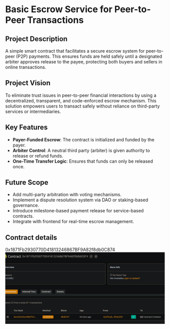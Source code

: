 #   Basic Escrow Service for Peer-to-Peer Transactions
##  Project Description
A simple smart contract that facilitates a secure escrow system for peer-to-peer (P2P) payments. This ensures funds are held safely until a designated arbiter approves release to the payee, protecting both buyers and sellers in online transactions.

## Project Vision
To eliminate trust issues in peer-to-peer financial interactions by using a decentralized, transparent, and code-enforced escrow mechanism. This solution empowers users to transact safely without reliance on third-party services or intermediaries.

## Key Features
- **Payer-Funded Escrow**: The contract is initialized and funded by the payer.
- **Arbiter Control**: A neutral third party (arbiter) is given authority to release or refund funds.
- **One-Time Transfer Logic**: Ensures that funds can only be released once.

## Future Scope
- Add multi-party arbitration with voting mechanisms.
- Implement a dispute resolution system via DAO or staking-based governance.
- Introduce milestone-based payment release for service-based contracts.
- Integrate with   frontend for real-time escrow management.

## Contract details
0x1871Fb2930770D41813246867BF9A82f8db0C874
![alt text](image.png)
